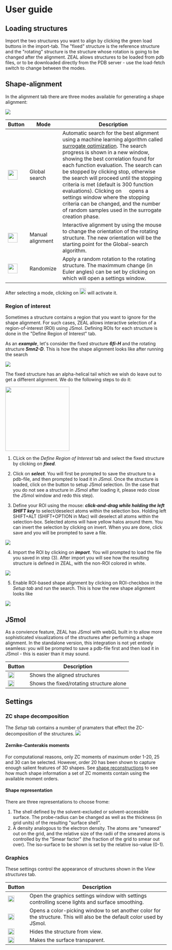 # User guide

## Loading structures
Import the two structures you want to align by clicking the green load buttons in the import-tab. The "fixed" structure is the reference structure and 	the "rotating" structure is the structure whose rotation is going to be changed after the alignment. ZEAL allows structures to be loaded from pdb files, or to be downloaded directly from the PDB server - use the load-fetch switch to change between the modes.

## Shape-alignment 
In the alignment tab there are three modes available for generating a shape alignment:

<img src="../images/ZEAL/win/alignment_tab.png"/>


| Button | Mode | Description |
|--|--|--|
| <img src="../images/ZEAL/icons/the_flash_100px.png" height="30px"> | Global search | Automatic search for the best alignment using a machine learning algorithm called [surrogate optimization](howItWorks.md). The search progress is shown in a new window, showing the best correlation found for each function evaluation. The search can be stopped by clicking stop, otherwise the search will proceed until the stopping criteria is met (default is 300 function evaluations). Clicking on <img src="../images/ZEAL/icons/settings_100px.png" height="15px"> opens a settings window where the stopping criteria can be changed, and the number of random samples used in the surrogate creation phase.  |
| <img src="../images/ZEAL/icons/gyro_100px.png" height="30px"> | Manual alignment | Interactive alignment by using the mouse to change the orientation of the rotating structure. The new orientation will be the starting point for the Global-search algorithm. |
| <img src="../images/ZEAL/icons/dice_filled_60px.png" height="30px"> | Randomize | Apply a random rotation to the rotating structure. The maximmum change (in Euler angles) can be set by clicking on <img src="../images/ZEAL/icons/settings_100px.png" height="15px"> which will open a settings window. |


After selecting a mode, clicking on <img src="../images/ZEAL/icons/next_96px.png" height="20px"> will activate it. 

### Region of interest
Sometimes a structure contains a region that you want to ignore for the shape alignment. For such cases, ZEAL allows interactive selection of a region-of-interest (ROI) using JSmol. Defining ROIs for each structure is done in the "Define Region of Interest" tab. 

As an ***example***, let's consider the fixed structure ***6fi-H*** and the rotating structure ***5mn2-D***. This is how the shape alignment looks like after running the search

<img src="../images/ZEAL/win/align_jsmol_noROI.png"/>

The fixed structure has an alpha-helical tail which we wish do leave out to get a different alignment. We do the following steps to do it:

<img src="../images/ZEAL/win/ROI_setup.png" class="callout" height="200px"/>

1. CLick on the *Define Region of Interest* tab and select the fixed structure by clicking on ***fixed***. 

2. Click on ***select***. You will first be prompted to save the structure to a pdb-file, and then prompted to load it in JSmol. Once the structure is loaded, click on the button to setup JSmol selection. (In the case that you do not see a structure in JSmol after loading it, please redo close the JSmol window and redo this step). 


3. Define your ROI using the mouse: ***click-and-drag while holding the left SHIFT key*** to select/deselect atoms within the selection box. Holding left SHIFT+ALT (SHIFT+OPTION in Mac) will deselect all atoms within the selection-box. Selected atoms will have yellow halos around them. You can invert the selection by clicking on invert. When you are done, click save and you will be prompted to save a file. 
<img src="../images/ZEAL/win/jsmol_ROIsel.png"/>

4. Import the ROI by clicking on ***import***. You will prompted to load the file you saved in step (3). After import you will see how the resulting structure is defined in ZEAL, with the non-ROI colored in white. 
<img src="../images/ZEAL/win/ROI_import.png" />

5. Enable ROI-based shape alignment by clicking on ROI-checkbox in the *Setup tab* and run the search. This is how the new shape alignment looks like

<img src="../images/ZEAL/win/align_jsmol_ROI.png"/>


## JSmol
As a convience feature, ZEAL has JSmol with webGL built in to allow more sophisticated visualizations of the structures after performing a shape alignment. In the standalone version, this integration is not yet entirely seamless: you will be prompted to save a pdb-file first and then load it in JSmol - this is easier than it may sound. 

| Button | Description | 
|--|--|
| <img src="../images/ZEAL/icons/JSmol_logo.png" height="20px"> | Shows the aligned structures |
| <img src="../images/ZEAL/icons/Jmol_icon_128_bw.png" height="20px"> | Shows the fixed/rotating structure alone |

## Settings

### ZC shape decomposition
The *Setup* tab contains a number of pramaters that effect the ZC-decomposition of the structures. 
<img src="../images/ZEAL/win/setup_tab.png"/>

#### Zernike-Canterakis moments
For computational reasons, only ZC moments of maximum order 1-20, 25 and 30 can be selected. However, order 20 has been shown to capture enough salient features of 3D shapes. See [shape reconstructions](howItWorks.md) to see how much shape information a set of ZC moments contain using the available moment orders. 

#### Shape representation
There are three representations to choose frome:

1. The shell defined by the solvent-excluded or solvent-accessible surface. The probe-radius can be changed as well as 
the thickness (in grid units) of the resulting "surface shell".
2. A density analogous to the electron density. The atoms are "smeared" out on the grid, and the relative size of the radii of the smeared atoms is controlled by the "Smear factor" (the fraction of the grid to smear out over). The iso-surface to be shown is set by the relative iso-value (0-1). 

### Graphics
These settings control the appearance of structures shown in the *View structures* tab. 

| Button | Description|
|--|--|
| <img src="../images/ZEAL/icons/lanscape_100px.png" height="20px">  |Open the graphics settings window with settings controlling scene lights and surface smoothing.  |
| <img src="../images/ZEAL/icons/paint_palette_100px.png" height="20px"> | Opens a color-picking window to set another color for the structure. This will also be the default color used by JSmol. |
| <img src="../images/ZEAL/icons/hide_100px.png" height="20px"> |	Hides the structure from view. |
|  <img src="../images/ZEAL/icons/opacity_100px.png" height="20px">	 | Makes the surface transparent. |





